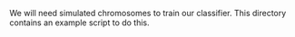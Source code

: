 We will need simulated chromosomes to train our classifier.  This directory contains an example script to do this. 
